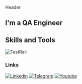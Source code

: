   Header

  ## I'm a QA Engineer

  ## Skills and Tools
  ![TestRail](https://img.shields.io/badge/TestRail-0e76a8?style=flat-square&logo=Testrail)
  

  ### Links
[![Linkedin](https://img.shields.io/badge/Linkedin-0e76a8?style=flat-square&logo=linkedin)](https://www.linkedin.com/in/viachaslau-sakkhar)
[![Telegram](https://img.shields.io/badge/Telegram-229ED9?style=flat-square&logo=Telegram)](http://t.me/mrskavik)
[![Youtube](https://img.shields.io/badge/Youtube-c4302b?style=flat-square&logo=Youtube)](https://www.youtube.com/@CukarPlay)

